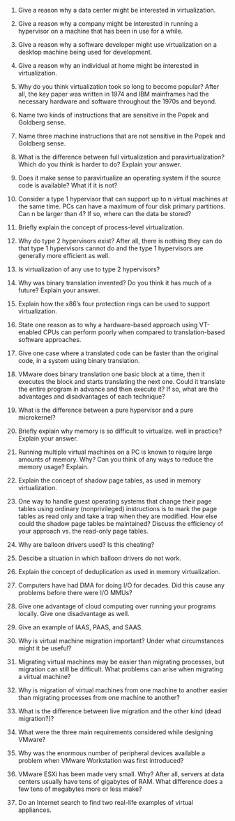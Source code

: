 1. Give a reason why a data center might be interested in virtualization.

2. Give a reason why a company might be interested in running a hypervisor on a machine that has been in use for a while.

3. Give a reason why a software developer might use virtualization on a desktop machine being used for development.

4. Give a reason why an individual at home might be interested in virtualization.

5. Why do you think virtualization took so long to become popular? After all, the key paper was written in 1974 and IBM mainframes had the necessary hardware and software throughout the 1970s and beyond.

6. Name two kinds of instructions that are sensitive in the Popek and Goldberg sense.

7. Name three machine instructions that are not sensitive in the Popek and Goldberg sense.

8. What is the difference between full virtualization and paravirtualization? Which do you think is harder to do? Explain your answer.

9. Does it make sense to paravirtualize an operating system if the source code is available? What if it is not?

10. Consider a type 1 hypervisor that can support up to n virtual machines at the same time. PCs can have a maximum of four disk primary partitions. Can n be larger than 4? If so, where can the data be stored?

11. Briefly explain the concept of process-level virtualization.

12. Why do type 2 hypervisors exist? After all, there is nothing they can do that type 1 hypervisors cannot do and the type 1 hypervisors are generally more efficient as well.

13. Is virtualization of any use to type 2 hypervisors?

14. Why was binary translation invented? Do you think it has much of a future? Explain your answer.

15. Explain how the x86’s four protection rings can be used to support virtualization.

16. State one reason as to why a hardware-based approach using VT-enabled CPUs can perform poorly when compared to translation-based software approaches.

17. Give one case where a translated code can be faster than the original code, in a system using binary translation.

18. VMware does binary translation one basic block at a time, then it executes the block and starts translating the next one. Could it translate the entire program in advance and then execute it? If so, what are the advantages and disadvantages of each technique?

19. What is the difference between a pure hypervisor and a pure microkernel?

20. Briefly explain why memory is so difficult to virtualize. well in practice? Explain your answer.

21. Running multiple virtual machines on a PC is known to require large amounts of memory. Why? Can you think of any ways to reduce the memory usage? Explain.

22. Explain the concept of shadow page tables, as used in memory virtualization.

23. One way to handle guest operating systems that change their page tables using ordinary (nonprivileged) instructions is to mark the page tables as read only and take a trap when they are modified. How else could the shadow page tables be maintained? Discuss the efficiency of your approach vs. the read-only page tables.

24. Why are balloon drivers used? Is this cheating?

25. Descibe a situation in which balloon drivers do not work.

26. Explain the concept of deduplication as used in memory virtualization.

27. Computers have had DMA for doing I/O for decades. Did this cause any problems before there were I/O MMUs?

28. Give one advantage of cloud computing over running your programs locally. Give one disadvantage as well.

29. Give an example of IAAS, PAAS, and SAAS.

30. Why is virtual machine migration important? Under what circumstances might it be useful?

31. Migrating virtual machines may be easier than migrating processes, but migration can still be difficult. What problems can arise when migrating a virtual machine?

32. Why is migration of virtual machines from one machine to another easier than migrating processes from one machine to another?

33. What is the difference between live migration and the other kind (dead migration?)?

34. What were the three main requirements considered while designing VMware?

35. Why was the enormous number of peripheral devices available a problem when VMware Workstation was first introduced?

36. VMware ESXi has been made very small. Why? After all, servers at data centers usually have tens of gigabytes of RAM. What difference does a few tens of megabytes more or less make?

37. Do an Internet search to find two real-life examples of virtual appliances.
